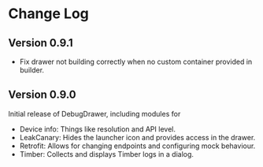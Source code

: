Change Log
==========

Version 0.9.1
-------------

- Fix drawer not building correctly when no custom container provided in builder.

Version 0.9.0
-------------

Initial release of DebugDrawer, including modules for
 - Device info: Things like resolution and API level.
 - LeakCanary: Hides the launcher icon and provides access in the drawer.
 - Retrofit: Allows for changing endpoints and configuring mock behaviour.
 - Timber: Collects and displays Timber logs in a dialog.
